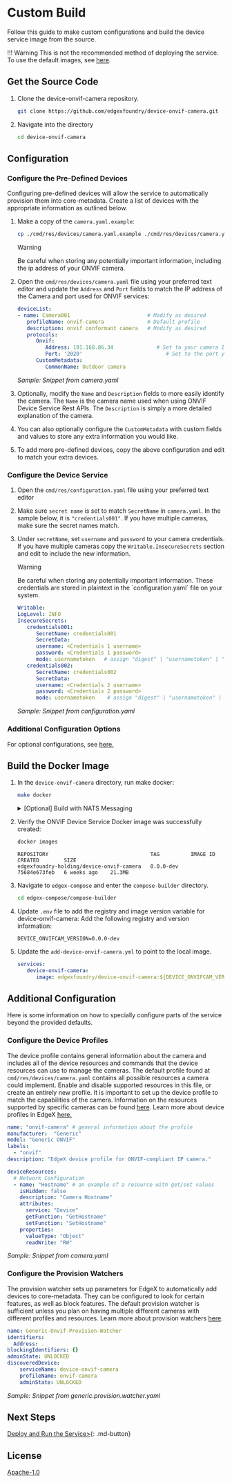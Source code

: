 # Custom Build

Follow this guide to make custom configurations and build the device service image from the source.

!!! Warning
      This is not the recommended method of deploying the service. To use the default images, see [here](./deployment.md).

## Get the Source Code

1. Clone the device-onvif-camera repository.
   ```bash
   git clone https://github.com/edgexfoundry/device-onvif-camera.git
   ```

1. Navigate into the directory
   ```bash
   cd device-onvif-camera
   ```


## Configuration

### Configure the Pre-Defined Devices

Configuring pre-defined devices will allow the service to automatically provision them into core-metadata. Create a list of devices with the appropriate information as outlined below.

1. Make a copy of the `camera.yaml.example`:  
   ```bash
   cp ./cmd/res/devices/camera.yaml.example ./cmd/res/devices/camera.yaml
   ```

      <div class='admonition warning'>
         <p class='admonition-title'>Warning</p>
         <p>Be careful when storing any potentially important information, including the ip address of your ONVIF camera.</p>
      </div>


1. Open the `cmd/res/devices/camera.yaml` file using your preferred text editor and update the `Address` and `Port` fields to match the IP address of the Camera and port used for ONVIF services:

      ```yaml
      deviceList:
      - name: Camera001                         # Modify as desired
         profileName: onvif-camera              # Default profile
         description: onvif conformant camera   # Modify as desired
         protocols:
            Onvif:
               Address: 191.168.86.34              # Set to your camera IP address
               Port: '2020'                           # Set to the port your camera uses
            CustomMetadata:
               CommonName: Outdoor camera
      ```
      <p align="left">
         <i>Sample: Snippet from camera.yaml</i>
      </p>

1. Optionally, modify the `Name` and `Description` fields to more easily identify the camera. The `Name` is the camera name used when using ONVIF Device Service Rest APIs. The `Description` is simply a more detailed explanation of the camera.
1. You can also optionally configure the `CustomMetadata` with custom fields and values to store any extra information you would like.

1. To add more pre-defined devices, copy the above configuration and edit to match your extra devices.


### Configure the Device Service
1. Open the `cmd/res/configuration.yaml` file using your preferred text editor

1. Make sure `secret name` is set to match `SecretName` in `camera.yaml`. In the sample below, it is `"credentials001"`. If you have multiple cameras, make sure the secret names match.

      
1. Under `secretName`, set `username` and `password` to your camera credentials. If you have multiple cameras copy the `Writable.InsecureSecrets` section and edit to include the new information.

      <div class='admonition warning'>
         <p class='admonition-title'>Warning</p>
         <p>Be careful when storing any potentially important information. These credentials are stored in plaintext in the `configuration.yaml` file on your system.</p>
      </div>

      ```yaml
      Writable:
      LogLevel: INFO
      InsecureSecrets:
         credentials001:
            SecretName: credentials001
            SecretData:
            username: <Credentials 1 username>
            password: <Credentials 1 password>
            mode: usernametoken   # assign "digest" | "usernametoken" | "both" | "none"
         credentials002:
            SecretName: credentials002
            SecretData:
            username: <Credentials 2 username>
            password: <Credentials 2 password>
            mode: usernametoken    # assign "digest" | "usernametoken" | "both" | "none"
      ```

      <p align="left">
         <i>Sample: Snippet from configuration.yaml</i>
      </p>

### Additional Configuration Options
For optional configurations, see [here.](#additional-configuration)

## Build the Docker Image

1. In the `device-onvif-camera` directory, run make docker:
      ```bash
      make docker
      ```
      <details>
      <summary>[Optional] Build with NATS Messaging</summary>
            Currently, the NATS Messaging capability (NATS MessageBus) is opt-in at build time. This means that the published Docker image and Snaps do not include the NATS messaging capability. To build the docker image using NATS, run make docker-nats:
            ```bash
            make docker-nats
            ```
            See [Compose Builder](https://github.com/edgexfoundry/edgex-compose/tree/main/compose-builder#gen) `nat-bus` option to generate compose file for NATS and local dev images.
      </details>

1. Verify the ONVIF Device Service Docker image was successfully created:
      ```bash
      docker images
      ```
      ```docker
      REPOSITORY                                 TAG          IMAGE ID       CREATED        SIZE
      edgexfoundry-holding/device-onvif-camera   0.0.0-dev    75684e673feb   6 weeks ago    21.3MB
      ```   

1. Navigate to `edgex-compose` and enter the `compose-builder` directory.     
      ```bash
      cd edgex-compose/compose-builder
   ```

1. Update `.env` file to add the registry and image version variable for device-onvif-camera:
      Add the following registry and version information:
      ```env
      DEVICE_ONVIFCAM_VERSION=0.0.0-dev
      ```

1. Update the `add-device-onvif-camera.yml` to point to the local image.
      ```yml
      services:
         device-onvif-camera:
            image: edgexfoundry/device-onvif-camera:${DEVICE_ONVIFCAM_VERSION}
      ```

## Additional Configuration

Here is some information on how to specially configure parts of the service beyond the provided defaults.  

### Configure the Device Profiles

The device profile contains general information about the camera and includes all of the device resources and commands that the device resources can use to manage the cameras. The default profile found at `cmd/res/devices/camera.yaml` contains all possible resources a camera could implement. Enable and disable supported resources in this file, or create an entirely new profile. It is important to set up the device profile to match the capabilities of the camera. Information on the resources supported by specific cameras can be found [here](../supplementary-info/ONVIF-protocol.md#tested-onvif-cameras). Learn more about device profiles in EdgeX [here.](https://docs.edgexfoundry.org/1.2/microservices/device/profile/Ch-DeviceProfile/)

```yaml
name: "onvif-camera" # general information about the profile
manufacturer:  "Generic"
model: "Generic ONVIF"
labels:
  - "onvif"
description: "EdgeX device profile for ONVIF-compliant IP camera."

deviceResources:
  # Network Configuration
  - name: "Hostname" # an example of a resource with get/set values
    isHidden: false
    description: "Camera Hostname"
    attributes:
      service: "Device"
      getFunction: "GetHostname"
      setFunction: "SetHostname"
    properties:
      valueType: "Object"
      readWrite: "RW"
```
<p align="left">
   <i>Sample: Snippet from camera.yaml</i>
</p>


### Configure the Provision Watchers

The provision watcher sets up parameters for EdgeX to automatically add devices to core-metadata. They can be configured to look for certain features, as well as block features. The default provision watcher is sufficient unless you plan on having multiple different cameras with different profiles and resources. Learn more about provision watchers [here](https://docs.edgexfoundry.org/2.2/microservices/core/metadata/Ch-Metadata/#provision-watcher).

```yaml
name: Generic-Onvif-Provision-Watcher
identifiers:
  Address: .
blockingIdentifiers: {}
adminState: UNLOCKED
discoveredDevice:
    serviceName: device-onvif-camera
    profileName: onvif-camera
    adminState: UNLOCKED
```
<p align="left">
   <i>Sample: Snippet from generic.provision.watcher.yaml</i>
</p>

## Next Steps
[Deploy and Run the Service>](./deployment.md){: .md-button}

## License

[Apache-1.0](https://github.com/edgexfoundry-holding/device-onvif-camera/blob/main/LICENSE)
